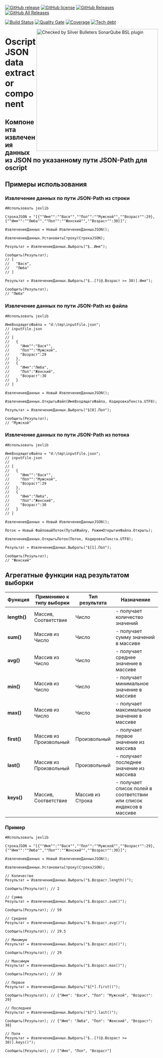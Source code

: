 [![GitHub release](https://img.shields.io/github/release/ArKuznetsov/jexlib.svg?style=flat-square)](https://github.com/ArKuznetsov/jexlib/releases)
[![GitHub license](https://img.shields.io/github/license/ArKuznetsov/jexlib.svg?style=flat-square)](https://github.com/ArKuznetsov/jexlib/blob/master/LICENSE)
[![GitHub Releases](https://img.shields.io/github/downloads/ArKuznetsov/jexlib/latest/total?style=flat-square)](https://github.com/ArKuznetsov/jexlib/releases)
[![GitHub All Releases](https://img.shields.io/github/downloads/ArKuznetsov/jexlib/total?style=flat-square)](https://github.com/ArKuznetsov/jexlib/releases)

[![Build Status](https://img.shields.io/github/workflow/status/ArKuznetsov/jexlib/%D0%9A%D0%BE%D0%BD%D1%82%D1%80%D0%BE%D0%BB%D1%8C%20%D0%BA%D0%B0%D1%87%D0%B5%D1%81%D1%82%D0%B2%D0%B0)](https://github.com/arkuznetsov/jexlib/actions/)
[![Quality Gate](https://open.checkbsl.org/api/project_badges/measure?project=jexlib&metric=alert_status)](https://open.checkbsl.org/dashboard/index/jexlib)
[![Coverage](https://open.checkbsl.org/api/project_badges/measure?project=jexlib&metric=coverage)](https://open.checkbsl.org/dashboard/index/jexlib)
[![Tech debt](https://open.checkbsl.org/api/project_badges/measure?project=jexlib&metric=sqale_index)](https://open.checkbsl.org/dashboard/index/jexlib)

<a href="https://checkbsl.org"><img alt="Checked by Silver Bulleters SonarQube BSL plugin" src="https://web-files.do.bit-erp.ru/sonar/b_t.png" align="right" style="width:400px"/></a>

# Oscript JSON data extractor component

## Компонента извлечения данных из JSON по указанному пути JSON-Path для oscript

## Примеры использования

### Извлечение данных по пути JSON-Path из строки

```bsl
#Использовать jexlib

СтрокаJSON = "[{""Имя"":""Вася"",""Пол"":""Мужской"",""Возраст"":29},{""Имя"":""Люба"",""Пол"":""Женский"",""Возраст"":30}]";

ИзвлечениеДанных = Новый ИзвлечениеДанныхJSON();

ИзвлечениеДанных.УстановитьСтроку(СтрокаJSON);

Результат = ИзвлечениеДанных.Выбрать("$..Имя");

Сообщить(Результат);
// [
//   "Вася",
//   "Люба"
// ]

Результат = ИзвлечениеДанных.Выбрать("$..[?(@.Возраст >= 30)].Имя");

Сообщить(Результат);
// "Люба"

```

### Извлечение данных по пути JSON-Path из файла

```bsl
#Использовать jexlib

ИмяВходящегоФайла = "d:\tmp\inputFile.json";
// inputFile.json
//
// [
//   {
//     "Имя"":"Вася"",
//     "Пол"":"Мужской",
//     "Возраст":29
//   },
//   {
//     "Имя":"Люба",
//     "Пол":"Женский",
//     "Возраст":30
//   }
// ]

ИзвлечениеДанных = Новый ИзвлечениеДанныхJSON();

ИзвлечениеДанных.ОткрытьФайл(ИмяВходящегоФайла, КодировкаТекста.UTF8);

Результат = ИзвлечениеДанных.Выбрать("$[0].Пол");

Сообщить(Результат);
// "Мужской"

```

### Извлечение данных по пути JSON-Path из потока

```bsl
#Использовать jexlib

ИмяВходящегоФайла = "d:\tmp\inputFile.json";
// inputFile.json
//
// [
//   {
//     "Имя"":"Вася"",
//     "Пол"":"Мужской",
//     "Возраст":29
//   },
//   {
//     "Имя":"Люба",
//     "Пол":"Женский",
//     "Возраст":30
//   }
// ]

ИзвлечениеДанных = Новый ИзвлечениеДанныхJSON();

Поток = Новый ФайловыйПоток(ПутьКФайлу, РежимОткрытияФайла.Открыть);

ИзвлечениеДанных.ОткрытьПоток(Поток, КодировкаТекста.UTF8);

Результат = ИзвлечениеДанных.Выбрать("$[1].Пол");

Сообщить(Результат);
// "Женский"

```

## Агрегатные функции над результатом выборки


| **Функция** | **Применимо к типу выборки** | **Тип результата** | **Назначение** |
|-|-|-|-|
| **length()** | Массив, Соответствие | Число | - получает количество значений |
| **sum()** | Массив из Число | Число | - получает сумму значений в массиве |
| **avg()** | Массив из Число | Число | - получает среднее значение в массиве |
| **min()** | Массив из Число | Число | - получает минимальное значение в массиве |
| **max()** | Массив из Число | Число | - получает максимальное значение в массиве |
| **first()** | Массив из Произвольный | Произвольный | - получает первое значение из массива |
| **last()** | Массив из Произвольный | Произвольный | - получает последнее значение из массива |
| **keys()** | Массив, Соответствие | Массив из Строка | - получает список полей в соответствии или список индексов в массиве |

### Пример

```bsl
#Использовать jexlib

СтрокаJSON = "[{""Имя"":""Вася"",""Пол"":""Мужской"",""Возраст"":29},{""Имя"":""Люба"",""Пол"":""Женский"",""Возраст"":30}]";

ИзвлечениеДанных = Новый ИзвлечениеДанныхJSON();

ИзвлечениеДанных.УстановитьСтроку(СтрокаJSON);

// Количество
Результат = ИзвлечениеДанных.Выбрать("$.Возраст.length()");

Сообщить(Результат); // 2

// Сумма
Результат = ИзвлечениеДанных.Выбрать("$.Возраст.sum()");

Сообщить(Результат); // 59

// Среднее
Результат = ИзвлечениеДанных.Выбрать("$.Возраст.avg()");

Сообщить(Результат); // 29.5

// Минимум
Результат = ИзвлечениеДанных.Выбрать("$.Возраст.min()");

Сообщить(Результат); // 29

// Максимум
Результат = ИзвлечениеДанных.Выбрать("$.Возраст.max()");

Сообщить(Результат); // 30

// Первое
Результат = ИзвлечениеДанных.Выбрать("$[*].first()");

Сообщить(Результат); // {"Имя": "Вася", "Пол": "Мужской", "Возраст": 29}

// Последнее
Результат = ИзвлечениеДанных.Выбрать("$[*].last()");

Сообщить(Результат); // {"Имя": "Люба", "Пол": "Женский", "Возраст": 30}

// Поля
Результат = ИзвлечениеДанных.Выбрать("$..[?(@.Возраст >= 30)].keys()");

Сообщить(Результат); // ["Имя", "Пол", "Возраст"]

```
